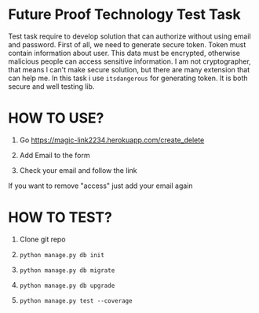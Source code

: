 # Future Proof Technology Test Task 

Test task require to develop solution that can authorize without using email and password. First of all, we need to generate secure token. Token must contain information about user. This data must be encrypted, otherwise malicious people can access sensitive information. I am not cryptographer, that means l can't make secure solution, but there are many extension that can help me. In this task i use `itsdangerous` for generating token. It is both secure and well testing lib.


# HOW TO USE?

1. Go https://magic-link2234.herokuapp.com/create_delete

2. Add Email to the form 
3. Check your email and follow the link

If you want to remove "access" just add your email again


# HOW TO TEST?

1. Clone git repo 

2. ```python manage.py db init```
3. ```python manage.py db migrate```
4. ```python manage.py db upgrade```
5. ```python manage.py test --coverage```






